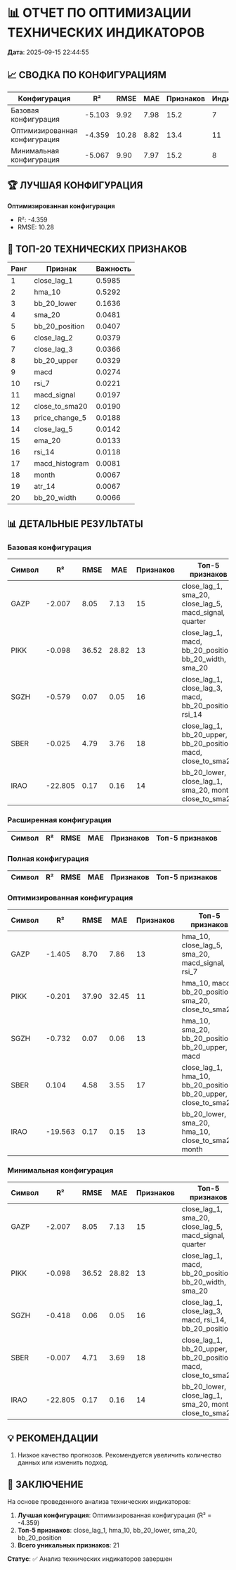 # 📊 ОТЧЕТ ПО ОПТИМИЗАЦИИ ТЕХНИЧЕСКИХ ИНДИКАТОРОВ
**Дата**: 2025-09-15 22:44:55

## 📈 СВОДКА ПО КОНФИГУРАЦИЯМ

| Конфигурация | R² | RMSE | MAE | Признаков | Индикаторов |
|--------------|----|----|----|-----------|-------------|
| Базовая конфигурация | -5.103 | 9.92 | 7.98 | 15.2 | 7 |
| Оптимизированная конфигурация | -4.359 | 10.28 | 8.82 | 13.4 | 11 |
| Минимальная конфигурация | -5.067 | 9.90 | 7.97 | 15.2 | 8 |

## 🏆 ЛУЧШАЯ КОНФИГУРАЦИЯ

**Оптимизированная конфигурация**
- R²: -4.359
- RMSE: 10.28

## 🎯 ТОП-20 ТЕХНИЧЕСКИХ ПРИЗНАКОВ

| Ранг | Признак | Важность |
|------|---------|----------|
| 1 | close_lag_1 | 0.5985 |
| 2 | hma_10 | 0.5292 |
| 3 | bb_20_lower | 0.1636 |
| 4 | sma_20 | 0.0481 |
| 5 | bb_20_position | 0.0407 |
| 6 | close_lag_2 | 0.0379 |
| 7 | close_lag_3 | 0.0366 |
| 8 | bb_20_upper | 0.0329 |
| 9 | macd | 0.0274 |
| 10 | rsi_7 | 0.0221 |
| 11 | macd_signal | 0.0197 |
| 12 | close_to_sma20 | 0.0190 |
| 13 | price_change_5 | 0.0188 |
| 14 | close_lag_5 | 0.0142 |
| 15 | ema_20 | 0.0133 |
| 16 | rsi_14 | 0.0118 |
| 17 | macd_histogram | 0.0081 |
| 18 | month | 0.0067 |
| 19 | atr_14 | 0.0067 |
| 20 | bb_20_width | 0.0066 |

## 📊 ДЕТАЛЬНЫЕ РЕЗУЛЬТАТЫ

### Базовая конфигурация

| Символ | R² | RMSE | MAE | Признаков | Топ-5 признаков |
|--------|----|----|----|-----------|-----------------|
| GAZP | -2.007 | 8.05 | 7.13 | 15 | close_lag_1, sma_20, close_lag_5, macd_signal, quarter |
| PIKK | -0.098 | 36.52 | 28.82 | 13 | close_lag_1, macd, bb_20_position, bb_20_width, sma_20 |
| SGZH | -0.579 | 0.07 | 0.05 | 16 | close_lag_1, close_lag_3, macd, bb_20_position, rsi_14 |
| SBER | -0.025 | 4.79 | 3.76 | 18 | close_lag_1, bb_20_upper, bb_20_position, macd, close_to_sma20 |
| IRAO | -22.805 | 0.17 | 0.16 | 14 | bb_20_lower, close_lag_1, sma_20, month, close_to_sma20 |

### Расширенная конфигурация

| Символ | R² | RMSE | MAE | Признаков | Топ-5 признаков |
|--------|----|----|----|-----------|-----------------|

### Полная конфигурация

| Символ | R² | RMSE | MAE | Признаков | Топ-5 признаков |
|--------|----|----|----|-----------|-----------------|

### Оптимизированная конфигурация

| Символ | R² | RMSE | MAE | Признаков | Топ-5 признаков |
|--------|----|----|----|-----------|-----------------|
| GAZP | -1.405 | 8.70 | 7.86 | 13 | hma_10, close_lag_5, sma_20, macd_signal, rsi_7 |
| PIKK | -0.201 | 37.90 | 32.45 | 11 | hma_10, macd, bb_20_position, sma_20, close_to_sma20 |
| SGZH | -0.732 | 0.07 | 0.06 | 13 | hma_10, sma_20, bb_20_position, bb_20_upper, macd |
| SBER | 0.104 | 4.58 | 3.55 | 17 | close_lag_1, hma_10, bb_20_position, bb_20_upper, close_to_sma20 |
| IRAO | -19.563 | 0.17 | 0.15 | 13 | bb_20_lower, sma_20, hma_10, close_to_sma20, month |

### Минимальная конфигурация

| Символ | R² | RMSE | MAE | Признаков | Топ-5 признаков |
|--------|----|----|----|-----------|-----------------|
| GAZP | -2.007 | 8.05 | 7.13 | 15 | close_lag_1, sma_20, close_lag_5, macd_signal, quarter |
| PIKK | -0.098 | 36.52 | 28.82 | 13 | close_lag_1, macd, bb_20_position, bb_20_width, sma_20 |
| SGZH | -0.418 | 0.06 | 0.05 | 16 | close_lag_1, close_lag_3, macd, rsi_14, bb_20_position |
| SBER | -0.007 | 4.71 | 3.69 | 18 | close_lag_1, bb_20_upper, bb_20_position, macd, close_to_sma20 |
| IRAO | -22.805 | 0.17 | 0.16 | 14 | bb_20_lower, close_lag_1, sma_20, month, close_to_sma20 |

## 💡 РЕКОМЕНДАЦИИ

1. Низкое качество прогнозов. Рекомендуется увеличить количество данных или изменить подход.

## 🎯 ЗАКЛЮЧЕНИЕ

На основе проведенного анализа технических индикаторов:

1. **Лучшая конфигурация**: Оптимизированная конфигурация (R² = -4.359)
2. **Топ-5 признаков**: close_lag_1, hma_10, bb_20_lower, sma_20, bb_20_position
3. **Всего уникальных признаков**: 21

**Статус**: ✅ Анализ технических индикаторов завершен